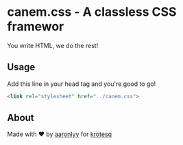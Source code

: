 # canem.css - A classless CSS framewor

You write HTML, we do the rest!

## Usage

Add this line in your head tag and you're good to go!

```html
<link rel="stylesheet" href="../canem.css">
```

## About

Made with ♥ by [aaronlyy](https://github.com/aaronlyy) for [krotesq](https://github.com/krotesq)

